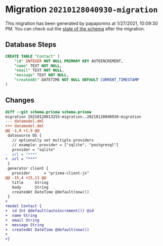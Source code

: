 # Migration `20210128040930-migration`

This migration has been generated by papaponmx at 1/27/2021, 10:09:30 PM.
You can check out the [state of the schema](./schema.prisma) after the migration.

## Database Steps

```sql
CREATE TABLE "Contact" (
    "id" INTEGER NOT NULL PRIMARY KEY AUTOINCREMENT,
    "name" TEXT NOT NULL,
    "email" TEXT NOT NULL,
    "message" TEXT NOT NULL,
    "createdAt" DATETIME NOT NULL DEFAULT CURRENT_TIMESTAMP
)
```

## Changes

```diff
diff --git schema.prisma schema.prisma
migration 20210128013255-migration..20210128040930-migration
--- datamodel.dml
+++ datamodel.dml
@@ -1,9 +1,9 @@
 datasource DS {
   // optionally set multiple providers
   // example: provider = ["sqlite", "postgresql"]
   provider = "sqlite"
-  url = "***"
+  url = "***"
 }
 generator client {
   provider      = "prisma-client-js"
@@ -15,4 +15,13 @@
   title     String
   body      String
   createdAt DateTime @default(now())
 }
+
+model Contact {
+  id Int @default(autoincrement()) @id
+  name String
+  email String
+  message String
+  createdAt DateTime @default(now())
+
+}
```


